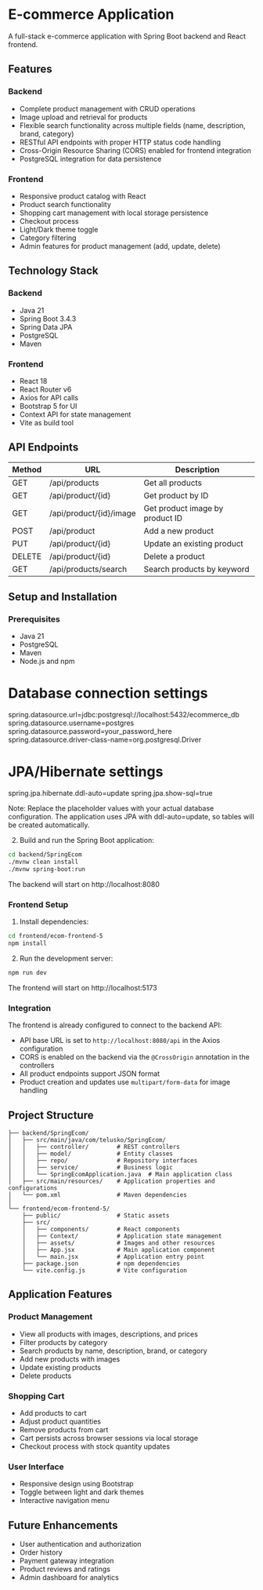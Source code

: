# E-commerce Application

A full-stack e-commerce application with Spring Boot backend and React frontend.

## Features

### Backend
- Complete product management with CRUD operations
- Image upload and retrieval for products
- Flexible search functionality across multiple fields (name, description, brand, category)
- RESTful API endpoints with proper HTTP status code handling
- Cross-Origin Resource Sharing (CORS) enabled for frontend integration
- PostgreSQL integration for data persistence

### Frontend
- Responsive product catalog with React
- Product search functionality
- Shopping cart management with local storage persistence
- Checkout process
- Light/Dark theme toggle
- Category filtering
- Admin features for product management (add, update, delete)

## Technology Stack

### Backend
- Java 21
- Spring Boot 3.4.3
- Spring Data JPA
- PostgreSQL
- Maven

### Frontend
- React 18
- React Router v6
- Axios for API calls
- Bootstrap 5 for UI
- Context API for state management
- Vite as build tool

## API Endpoints

| Method | URL                      | Description                              |
|--------|--------------------------|------------------------------------------|
| GET    | /api/products            | Get all products                         |
| GET    | /api/product/{id}        | Get product by ID                        |
| GET    | /api/product/{id}/image  | Get product image by product ID          |
| POST   | /api/product             | Add a new product                        |
| PUT    | /api/product/{id}        | Update an existing product               |
| DELETE | /api/product/{id}        | Delete a product                         |
| GET    | /api/products/search     | Search products by keyword               |

## Setup and Installation

### Prerequisites
- Java 21
- PostgreSQL
- Maven
- Node.js and npm

# Database connection settings
spring.datasource.url=jdbc:postgresql://localhost:5432/ecommerce_db
spring.datasource.username=postgres
spring.datasource.password=your_password_here
spring.datasource.driver-class-name=org.postgresql.Driver

# JPA/Hibernate settings
spring.jpa.hibernate.ddl-auto=update
spring.jpa.show-sql=true

Note: Replace the placeholder values with your actual database configuration.
The application uses JPA with ddl-auto=update, so tables will be created automatically.

2. Build and run the Spring Boot application:
```bash
cd backend/SpringEcom
./mvnw clean install
./mvnw spring-boot:run
```

The backend will start on http://localhost:8080

### Frontend Setup
1. Install dependencies:
```bash
cd frontend/ecom-frontend-5
npm install
```

2. Run the development server:
```bash
npm run dev
```

The frontend will start on http://localhost:5173

### Integration
The frontend is already configured to connect to the backend API:
- API base URL is set to `http://localhost:8080/api` in the Axios configuration
- CORS is enabled on the backend via the `@CrossOrigin` annotation in the controllers
- All product endpoints support JSON format
- Product creation and updates use `multipart/form-data` for image handling



## Project Structure

```
├── backend/SpringEcom/
│   ├── src/main/java/com/telusko/SpringEcom/
│   │   ├── controller/        # REST controllers
│   │   ├── model/             # Entity classes
│   │   ├── repo/              # Repository interfaces
│   │   ├── service/           # Business logic
│   │   └── SpringEcomApplication.java  # Main application class
│   ├── src/main/resources/    # Application properties and configurations
│   └── pom.xml                # Maven dependencies
│
└── frontend/ecom-frontend-5/
    ├── public/                # Static assets
    ├── src/
    │   ├── components/        # React components
    │   ├── Context/           # Application state management
    │   ├── assets/            # Images and other resources
    │   ├── App.jsx            # Main application component
    │   └── main.jsx           # Application entry point
    ├── package.json           # npm dependencies
    └── vite.config.js         # Vite configuration
```

## Application Features

### Product Management
- View all products with images, descriptions, and prices
- Filter products by category
- Search products by name, description, brand, or category
- Add new products with images
- Update existing products
- Delete products

### Shopping Cart
- Add products to cart
- Adjust product quantities
- Remove products from cart
- Cart persists across browser sessions via local storage
- Checkout process with stock quantity updates

### User Interface
- Responsive design using Bootstrap
- Toggle between light and dark themes
- Interactive navigation menu

## Future Enhancements
- User authentication and authorization
- Order history
- Payment gateway integration
- Product reviews and ratings
- Admin dashboard for analytics


